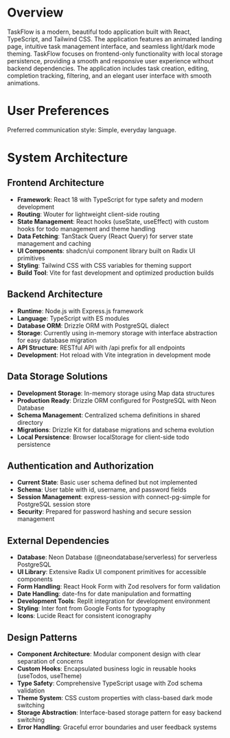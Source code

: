 # Overview

TaskFlow is a modern, beautiful todo application built with React, TypeScript, and Tailwind CSS. The application features an animated landing page, intuitive task management interface, and seamless light/dark mode theming. TaskFlow focuses on frontend-only functionality with local storage persistence, providing a smooth and responsive user experience without backend dependencies. The application includes task creation, editing, completion tracking, filtering, and an elegant user interface with smooth animations.

# User Preferences

Preferred communication style: Simple, everyday language.

# System Architecture

## Frontend Architecture
- **Framework**: React 18 with TypeScript for type safety and modern development
- **Routing**: Wouter for lightweight client-side routing
- **State Management**: React hooks (useState, useEffect) with custom hooks for todo management and theme handling
- **Data Fetching**: TanStack Query (React Query) for server state management and caching
- **UI Components**: shadcn/ui component library built on Radix UI primitives
- **Styling**: Tailwind CSS with CSS variables for theming support
- **Build Tool**: Vite for fast development and optimized production builds

## Backend Architecture
- **Runtime**: Node.js with Express.js framework
- **Language**: TypeScript with ES modules
- **Database ORM**: Drizzle ORM with PostgreSQL dialect
- **Storage**: Currently using in-memory storage with interface abstraction for easy database migration
- **API Structure**: RESTful API with /api prefix for all endpoints
- **Development**: Hot reload with Vite integration in development mode

## Data Storage Solutions
- **Development Storage**: In-memory storage using Map data structures
- **Production Ready**: Drizzle ORM configured for PostgreSQL with Neon Database
- **Schema Management**: Centralized schema definitions in shared directory
- **Migrations**: Drizzle Kit for database migrations and schema evolution
- **Local Persistence**: Browser localStorage for client-side todo persistence

## Authentication and Authorization
- **Current State**: Basic user schema defined but not implemented
- **Schema**: User table with id, username, and password fields
- **Session Management**: express-session with connect-pg-simple for PostgreSQL session store
- **Security**: Prepared for password hashing and secure session management

## External Dependencies
- **Database**: Neon Database (@neondatabase/serverless) for serverless PostgreSQL
- **UI Library**: Extensive Radix UI component primitives for accessible components
- **Form Handling**: React Hook Form with Zod resolvers for form validation
- **Date Handling**: date-fns for date manipulation and formatting
- **Development Tools**: Replit integration for development environment
- **Styling**: Inter font from Google Fonts for typography
- **Icons**: Lucide React for consistent iconography

## Design Patterns
- **Component Architecture**: Modular component design with clear separation of concerns
- **Custom Hooks**: Encapsulated business logic in reusable hooks (useTodos, useTheme)
- **Type Safety**: Comprehensive TypeScript usage with Zod schema validation
- **Theme System**: CSS custom properties with class-based dark mode switching
- **Storage Abstraction**: Interface-based storage pattern for easy backend switching
- **Error Handling**: Graceful error boundaries and user feedback systems